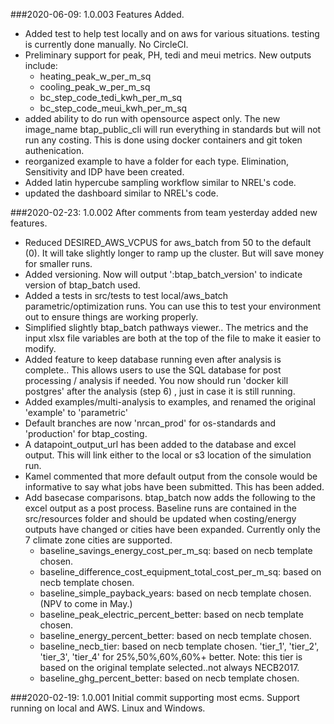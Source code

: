 ###2020-06-09: 1.0.003
Features Added. 
* Added test to help test locally and on aws for various situations. testing is currently done manually. No CircleCI.
* Preliminary support for peak, PH, tedi and meui metrics.  New outputs include:
    * heating_peak_w_per_m_sq
    * cooling_peak_w_per_m_sq                  
    * bc_step_code_tedi_kwh_per_m_sq
    * bc_step_code_meui_kwh_per_m_sq
* added ability to do run with opensource aspect only. The new image_name btap_public_cli will run everything in standards
but will not run any costing. This is done using docker containers and git token authenication. 
* reorganized example to have a folder for each type. Elimination, Sensitivity and IDP have been created.
* Added latin hypercube sampling workflow similar to NREL's code. 
* updated the dashboard similar to NREL's code. 

###2020-02-23: 1.0.002
After comments from team yesterday added new features.
* Reduced DESIRED_AWS_VCPUS for aws_batch from 50 to the default (0). It will take slightly longer to ramp up the cluster. But will save money for smaller runs. 
* Added versioning. Now will output ':btap_batch_version' to indicate version of btap_batch used. 
* Added a tests in src/tests to test local/aws_batch parametric/optimization runs. You can use this to test your environment out to ensure things are working properly. 
* Simplified slightly btap_batch pathways viewer.. The metrics and the input xlsx file variables are both at the top of the file to make it easier to modify.
* Added feature to keep database running even after analysis is complete.. This allows users to use the SQL database for
post processing  / analysis if needed. You now should run 'docker kill postgres' after the analysis (step 6) , just in case it is still running.  
* Added examples/multi-analysis to examples, and renamed the original 'example' to 'parametric'  
* Default branches are now 'nrcan_prod' for os-standards and 'production' for btap_costing.
* A datapoint_output_url has been added to the database and excel output. This will link either to the local or s3 location of the simulation run.
* Kamel commented that more default output from the console would be informative to say what jobs have been submitted. This has been added.
* Add basecase comparisons. btap_batch now adds the following to the excel output as a post process. Baseline runs are contained 
in the src/resources folder and should be updated when costing/energy outputs have changed or cities have been expanded. Currently only the 7 climate
zone cities are supported.  
    * baseline_savings_energy_cost_per_m_sq: based on necb template chosen.	
    * baseline_difference_cost_equipment_total_cost_per_m_sq: based on necb template chosen.
    * baseline_simple_payback_years: based on necb template chosen.  (NPV to come in May.)
    * baseline_peak_electric_percent_better: based on necb template chosen.
    * baseline_energy_percent_better: based on necb template chosen.
    * baseline_necb_tier: based on necb template chosen. 'tier_1', 'tier_2', 'tier_3', 'tier_4' for 25%,50%,60%,60%+ better.
    Note: this tier is based on the original template selected..not always NECB2017. 
    * baseline_ghg_percent_better: based on necb template chosen.

###2020-02-19: 1.0.001
Initial commit supporting most ecms. Support running on local and AWS. Linux and Windows. 